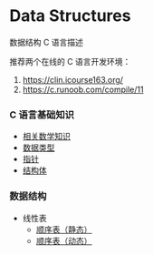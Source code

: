 # Data Structures
数据结构 C 语言描述

推荐两个在线的 C 语言开发环境：

1. https://clin.icourse163.org/
2. https://c.runoob.com/compile/11

### C 语言基础知识

- [相关数学知识](/src/01.base/math.md)
- [数据类型](/src/01.base/type.md)
- [指针](/src/01.base/pointer.md)
- [结构体](/src/01.base/struct.md)

### 数据结构

- 线性表
    - [顺序表（静态）](/src/02.linearlist/sq_list_static.c)
    - [顺序表（动态）](/src/02.linearlist/sq_list_dynamic.c)
